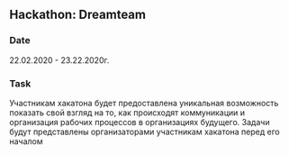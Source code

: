 ## Hackathon: Dreamteam
### Date
22.02.2020 - 23.22.2020г.
### Task
Участникам хакатона будет предоставлена уникальная возможность показать свой взгляд на то, как происходят коммуникации и организация рабочих процессов в организациях будущего. Задачи будут представлены организаторами участникам хакатона перед его началом
